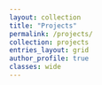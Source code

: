 ```yaml
---
layout: collection
title: "Projects"
permalink: /projects/
collection: projects
entries_layout: grid
author_profile: true
classes: wide
---
```

